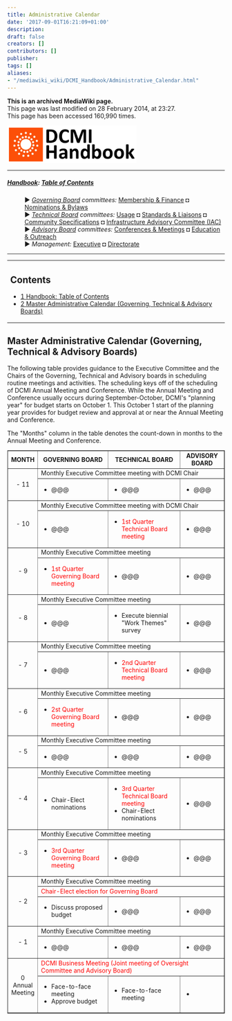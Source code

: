 ```yaml
---
title: Administrative Calendar
date: '2017-09-01T16:21:09+01:00'
description: 
draft: false
creators: []
contributors: []
publisher: 
tags: []
aliases:
- "/mediawiki_wiki/DCMI_Handbook/Administrative_Calendar.html"
---
```


 **This is an archived MediaWiki page.**  
This page was last modified on 28 February 2014, at 23:27.  
This page has been accessed 160,990 times.

[<img alt="DCMI Handbook" src="/mediawiki_wiki/images/Handbook.png" width="300" height="86">](/mediawiki_wiki/images/Handbook.png)

* * *

##### [Handbook](/mediawiki_wiki/DCMI_Handbook "DCMI Handbook"): [Table of Contents](/mediawiki_wiki/DCMI_Handbook/) 
<dl>
<dd> ► <i><a href="/mediawiki_wiki/DCMI_Governing_Board.md" title="DCMI Governing Board">Governing Board</a> committees:</i> <a href="/mediawiki_wiki/DCMI_Governing_Board/finance.md" title="DCMI Governing Board/finance">Membership &amp; Finance</a> ◘ <a href="/mediawiki_wiki/DCMI_Governing_Board/nominations.md" title="DCMI Governing Board/nominations">Nominations &amp; Bylaws</a> 
</dd>
<dd> ► <i><a href="/mediawiki_wiki/DCMI_Technical_Board.md" title="DCMI Technical Board">Technical Board</a> committees:</i> <a href="/mediawiki_wiki/DCMI_Technical_Board/usage.md" title="DCMI Technical Board/usage">Usage</a> ◘ <a href="/mediawiki_wiki/DCMI_Technical_Board/standards.md" title="DCMI Technical Board/standards">Standards &amp; Liaisons</a> ◘ <a href="/mediawiki_wiki/DCMI_Technical_Board/specifications.md" title="DCMI Technical Board/specifications">Community Specifications</a> ◘ <a href="/mediawiki_wiki/DCMI_Technical_Board/infrastructure.md" title="DCMI Technical Board/infrastructure">Infrastructure Advisory Committee (IAC)</a>
</dd>
<dd> ► <i><a href="/mediawiki_wiki/DCMI_Advisory_Board.md" title="DCMI Advisory Board">Advisory Board</a> committees:</i> <a href="/mediawiki_wiki/DCMI_Advisory_Board/meetings.md" title="DCMI Advisory Board/meetings">Conferences &amp; Meetings</a> ◘ <a href="/mediawiki_wiki/DCMI_Advisory_Board/documentation.md" title="DCMI Advisory Board/documentation">Education &amp; Outreach</a>
</dd>
<dd> ► <i>Management:</i> <a href="/mediawiki_wiki/Exec_Committee.md" title="Exec Committee">Executive</a> ◘ <a href="/mediawiki_wiki/Exec_Committee/directorate.md" title="Exec Committee/directorate">Directorate</a>
</dd>
</dl>

* * *

<table id="toc" class="toc">
  <tr>
    <td>
      <div id="toctitle">
        <h2>Contents</h2>
      </div>
      <ul>
        <li class="toclevel-1"><a href="#Handbook:_Table_of_Contents"><span class="tocnumber">1</span> <span class="toctext">Handbook: Table of Contents</span></a></li>
        <li class="toclevel-1 tocsection-1"><a href="#Master_Administrative_Calendar_.28Governing.2C_Technical_.26_Advisory_Boards.29"><span class="tocnumber">2</span> <span class="toctext">Master Administrative Calendar (Governing, Technical &amp; Advisory Boards)</span></a></li>
      </ul>
    </td>
  </tr>
</table>


## Master Administrative Calendar (Governing, Technical & Advisory Boards) 

The following table provides guidance to the Executive Committee and the Chairs of the Governing, Technical and Advisory boards in scheduling routine meetings and activities. The scheduling keys off of the scheduling of DCMI Annual Meeting and Conference. While the Annual Meeting and Conference usually occurs during September-October, DCMI's "planning year" for budget starts on October 1. This October 1 start of the planning year provides for budget review and approval at or near the Annual Meeting and Conference.

The "Months" column in the table denotes the count-down in months to the Annual Meeting and Conference.

<table border="1" cellpadding="5">
  <tr>
    <td align="center"><strong>MONTH</strong></td>
    <td align="center"><strong>GOVERNING BOARD</strong></td>
    <td align="center"><strong>TECHNICAL BOARD</strong></td>
    <td align="center"><strong>ADVISORY BOARD</strong></td>
  </tr>
  <tr>
    <td align="center" rowspan="2">- 11</td>
    <td colspan="3">Monthly Executive Committee meeting with DCMI Chair</td>
  </tr>
  <tr>
    <td>
      <ul>
        <li>@@@</li>
      </ul>
    </td>
    <td>
      <ul>
        <li>@@@</li>
      </ul>
    </td>
    <td>
      <ul>
        <li>@@@</li>
      </ul>
    </td>
  </tr>
  <tr>
    <td align="center" rowspan="2">- 10</td>
    <td colspan="3">Monthly Executive Committee meeting with DCMI Chair</td>
  </tr>
  <tr>
    <td>
      <ul>
        <li>@@@</li>
      </ul>
    </td>
    <td>
      <ul>
        <li><span style="color: red;">1st Quarter Technical Board meeting</span></li>
      </ul>
    </td>
    <td>
      <ul>
        <li>@@@</li>
      </ul>
    </td>
  </tr>
  <tr>
    <td align="center" rowspan="2">- 9</td>
    <td colspan="3">Monthly Executive Committee meeting</td>
  </tr>
  <tr>
    <td>
      <ul>
        <li><span style="color: red;">1st Quarter Governing Board meeting</span></li>
      </ul>
    </td>
    <td>
      <ul>
        <li>@@@</li>
      </ul>
    </td>
    <td>
      <ul>
        <li>@@@</li>
      </ul>
    </td>
  </tr>
  <tr>
    <td align="center" rowspan="2">- 8</td>
    <td colspan="3">Monthly Executive Committee meeting </td>
  </tr>
  <tr>
    <td>
      <ul>
        <li>@@@</li>
      </ul>
    </td>
    <td>
      <ul>
        <li>Execute biennial "Work Themes" survey</li>
      </ul>
    </td>
    <td>
      <ul>
        <li>@@@</li>
      </ul>
    </td>
  </tr>
  <tr>
    <td align="center" rowspan="2">- 7</td>
    <td colspan="3">Monthly Executive Committee meeting</td>
  </tr>
  <tr>
    <td>
      <ul>
        <li>@@@</li>
      </ul>
    </td>
    <td>
      <ul>
        <li><span style="color: red;">2nd Quarter Technical Board meeting</span></li>
      </ul>
    </td>
    <td>
      <ul>
        <li>@@@</li>
      </ul>
    </td>
  </tr>
  <tr>
    <td align="center" rowspan="2">- 6</td>
    <td colspan="3">Monthly Executive Committee meeting</td>
  </tr>
  <tr>
    <td>
      <ul>
        <li><span style="color: red;">2st Quarter Governing Board meeting</span></li>
      </ul>
    </td>
    <td>
      <ul>
        <li>@@@</li>
      </ul>
    </td>
    <td>
      <ul>
        <li>@@@</li>
      </ul>
    </td>
  </tr>
  <tr>
    <td align="center" rowspan="2">- 5</td>
    <td colspan="3">Monthly Executive Committee meeting</td>
  </tr>
  <tr>
    <td>
      <ul>
        <li>@@@</li>
      </ul>
    </td>
    <td>
      <ul>
        <li>@@@</li>
      </ul>
    </td>
    <td>
      <ul>
        <li>@@@</li>
      </ul>
    </td>
  </tr>
  <tr>
    <td align="center" rowspan="2">- 4</td>
    <td colspan="3">Monthly Executive Committee meeting</td>
  </tr>
  <tr>
    <td>
      <ul>
        <li>Chair-Elect nominations</li>
      </ul>
    </td>
    <td>
      <ul>
        <li><span style="color: red;">3rd Quarter Technical Board meeting</span></li>
        <li>Chair-Elect nominations</li>
      </ul>
    </td>
    <td>
      <ul>
        <li>@@@</li>
      </ul>
    </td>
  </tr>
  <tr>
    <td align="center" rowspan="2">- 3</td>
    <td colspan="3">Monthly Executive Committee meeting</td>
  </tr>
  <tr>
    <td>
      <ul>
        <li><span style="color: red;">3rd Quarter Governing Board meeting</span></li>
      </ul>
    </td>
    <td>
      <ul>
        <li>@@@</li>
      </ul>
    </td>
    <td>
      <ul>
        <li>@@@</li>
      </ul>
    </td>
  </tr>
  <tr>
    <td align="center" rowspan="3">- 2</td>
    <td colspan="3">Monthly Executive Committee meeting</td>
  </tr>
  <tr>
    <td colspan="3"><span style="color: red;">Chair-Elect election for Governing Board</span></td>
  </tr>
  <tr>
    <td>
      <ul>
        <li>Discuss proposed budget</li>
      </ul>
    </td>
    <td>
      <ul>
        <li>@@@</li>
      </ul>
    </td>
    <td>
      <ul>
        <li>@@@</li>
      </ul>
    </td>
  </tr>
  <tr>
    <td align="center" rowspan="2">- 1</td>
    <td colspan="3">Monthly Executive Committee meeting</td>
  </tr>
  <tr>
    <td>
      <ul>
        <li>@@@</li>
      </ul>
    </td>
    <td>
      <ul>
        <li>@@@</li>
      </ul>
    </td>
    <td>
      <ul>
        <li>@@@</li>
      </ul>
    </td>
  </tr>
  <tr>
    <td align="center" rowspan="2">0<br>
      Annual<br>
      Meeting</td>
    <td colspan="3"><span style="color: red;">DCMI Business Meeting (Joint meeting of Oversight Committee and Advisory Board)</span></td>
  </tr>
  <tr>
    <td>
      <ul>
        <li>Face-to-face meeting</li>
        <li>Approve budget</li>
      </ul>
    </td>
    <td>
      <ul>
        <li>Face-to-face meeting</li>
      </ul>
    </td>
    <td>
      <ul>
        <li>
        </li>
      </ul>
    </td>
  </tr>
</table>

